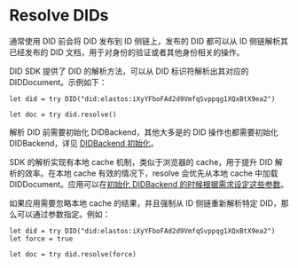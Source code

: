 # Resolve DIDs


通常使用 DID 前会将 DID 发布到 ID 侧链上，发布的 DID 都可以从 ID 侧链解析其已经发布的 DID 文档，用于对身份的验证或者其他身份相关的操作。

DID SDK 提供了 DID 的解析方法，可以从 DID 标识符解析出其对应的 DIDDocument。示例如下：

```
let did = try DID("did:elastos:iXyYFboFAd2d9VmfqSvppqg1XQxBtX9ea2")

let doc = try did.resolve()
```

解析 DID 前需要初始化 DIDBackend，其他大多是的 DID 操作也都需要初始化 DIDBackend，详见 [DIDBackend 初始化](../didbackend/README.md)。

SDK 的解析实现有本地 cache 机制，类似于浏览器的 cache，用于提升 DID 解析的效率。在本地 cache 有效的情况下，resolve 会优先从本地 cache 中加载 DIDDocument。应用可以在[初始化 DIDBackend 的时候根据需求设定这些参数](../didbackend/README.md#didbackend-cache)。

如果应用需要忽略本地 cache 的结果，并且强制从 ID 侧链重新解析特定 DID，那么可以通过参数指定。例如：

```
let did = try DID("did:elastos:iXyYFboFAd2d9VmfqSvppqg1XQxBtX9ea2")
let force = true

let doc = try did.resolve(force)
```

